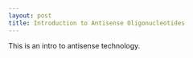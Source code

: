 ```yaml
---
layout: post
title: Introduction to Antisense Oligonucleotides
---
```


This is an intro to antisense technology.
